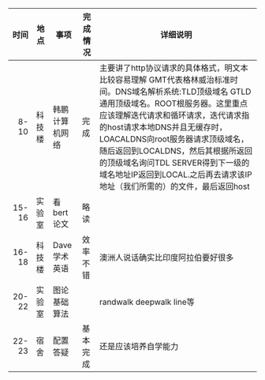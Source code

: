 |时间|地点|事项|完成情况|详细说明|
|---:|---|---|---|---|
|8-10|科技楼|韩鹏计算机网络|完成|主要讲了http协议请求的具体格式，明文本比较容易理解 GMT代表格林威治标准时间。DNS域名解析系统:TLD顶级域名 GTLD通用顶级域名。ROOT根服务器。这里重点应该理解迭代请求和循环请求，迭代请求指的host请求本地DNS并且无缓存时，LOACALDNS向root服务器请求顶级域名，随后返回到LOCALDNS，然后其根据所返回的顶级域名询问TDL SERVER得到下一级的域名地址IP返回到LOCAL.之后再去请求该IP地址（我们所需的）的文件，最后返回host|
|15-16|实验室|看bert论文|略读||
|16-18|科技楼|Dave学术英语|效率不错|澳洲人说话确实比印度阿拉伯要好很多|
|20-22|实验室|图论基础算法||randwalk deepwalk line等|
|22-23|宿舍|配置答疑|基本完成|还是应该培养自学能力|